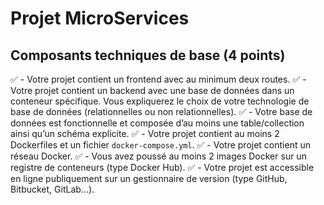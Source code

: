 # Projet MicroServices

## Composants techniques de base (4 points)

✅ - Votre projet contient un frontend avec au minimum deux routes.
✅ - Votre projet contient un backend avec une base de données dans un conteneur spécifique. Vous expliquerez le choix de votre technologie de base de données (relationnelles ou non relationnelles).
✅ - Votre base de données est fonctionnelle et composée d’au moins une table/collection ainsi qu’un schéma explicite.
✅ - Votre projet contient au moins 2 Dockerfiles et un fichier `docker-compose.yml`.
✅ - Votre projet contient un réseau Docker.
✅ - Vous avez poussé au moins 2 images Docker sur un registre de conteneurs (type Docker Hub).
✅ - Votre projet est accessible en ligne publiquement sur un gestionnaire de version (type GitHub, Bitbucket, GitLab…). 